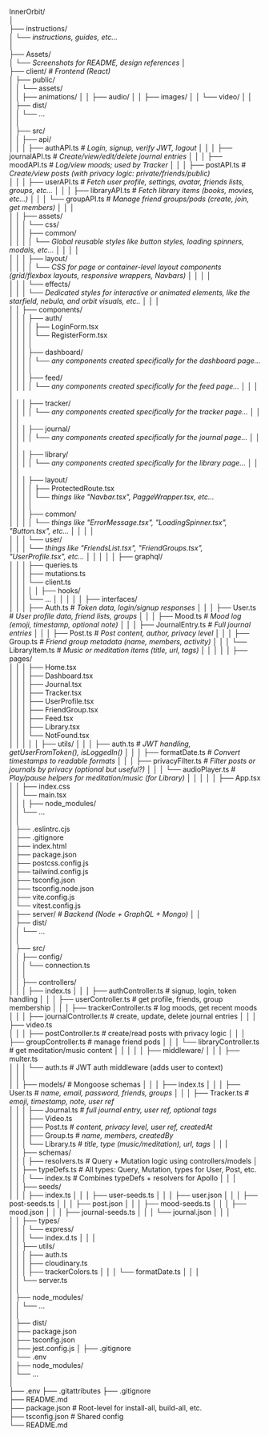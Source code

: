InnerOrbit/  
│  
├── instructions/                  
│   └── *instructions, guides, etc...*   
│   
├── Assets/                         
│   └── *Screenshots for README, design references*
│  
├── client/                       # *Frontend (React)*  
│   ├── public/  
│   │   └── assets/  
│   │       ├── animations/
│   │       ├── audio/
│   │       ├── images/
│   │       └── video/
│   │   
│   ├── dist/  
│   │   └── ...  
│   │   
│   ├── src/  
│   │   ├── api/  
│   │   │   ├── authAPI.ts         # *Login, signup, verify JWT, logout* 
│   │   │   ├── journalAPI.ts      # *Create/view/edit/delete journal entries* 
│   │   │   ├── moodAPI.ts         # *Log/view moods; used by Tracker*
│   │   │   ├── postAPI.ts         # *Create/view posts (with privacy logic: private/friends/public)*  
│   │   │   ├── userAPI.ts         # *Fetch user profile, settings, avatar, friends lists, groups, etc...*
│   │   │   ├── libraryAPI.ts      # *Fetch library items (books, movies, etc...)*
│   │   │   └── groupAPI.ts        # *Manage friend groups/pods (create, join, get members)*
│   │   │  
│   │   ├── assets/   
│   │   │   └── css/  
│   │   │       ├── common/              
│   │   │       │   └── *Global reusable styles like button styles, loading spinners, modals, etc...*
│   │   │       │   
│   │   │       ├── layout/                
│   │   │       │   └── *CSS for page or container-level layout components (grid/flexbox layouts, responsive wrappers, Navbars)* 
│   │   │       │   
│   │   │       └── effects/  
│   │   │           └── *Dedicated styles for interactive or animated elements, like the starfield, nebula, and orbit visuals, etc..*
│   │   │  
│   │   ├── components/  
│   │   │   ├── auth/  
│   │   │   │   ├── LoginForm.tsx  
│   │   │   │   └── RegisterForm.tsx  
│   │   │   │   
│   │   │   ├── dashboard/   
│   │   │   │   └── *any components created specifically for the dashboard page...*
│   │   │   │   
│   │   │   ├── feed/  
│   │   │   │   └── *any components created specifically for the feed page...* 
│   │   │   │   
│   │   │   ├── tracker/  
│   │   │   │   └── *any components created specifically for the tracker page...*
│   │   │   │   
│   │   │   ├── journal/  
│   │   │   │   └── *any components created specifically for the journal page...*
│   │   │   │   
│   │   │   ├── library/  
│   │   │   │   └── *any components created specifically for the library page...*
│   │   │   │  
│   │   │   ├── layout/  
│   │   │   │   ├──  ProtectedRoute.tsx  
│   │   │   │   └── *things like "Navbar.tsx", PaggeWrapper.tsx, etc...*  
│   │   │   │   
│   │   │   ├── common/   
│   │   │   │   └── *things like "ErrorMessage.tsx", "LoadingSpinner.tsx", "Button.tsx", etc...*
│   │   │   │   
│   │   │   └── user/   
│   │   │       └── *things like "FriendsList.tsx", "FriendGroups.tsx", "UserProfile.tsx", etc...*
│   │   │
│   │   ├── graphql/  
│   │   │   ├── queries.ts  
│   │   │   ├── mutations.ts  
│   │   │   └── client.ts  
│   │   │
│   │   ├── hooks/  
│   │   │   └── ...
│   │   │
│   │   ├── interfaces/  
│   │   │   ├── Auth.ts            # *Token data, login/signup responses*
│   │   │   ├── User.ts            # *User profile data, friend lists, groups*
│   │   │   ├── Mood.ts            # *Mood log (emoji, timestamp, optional note)*
│   │   │   ├── JournalEntry.ts    # *Full journal entries*
│   │   │   ├── Post.ts            # *Post content, author, privacy level*
│   │   │   ├── Group.ts           # *Friend group metadata (name, members, activity)*
│   │   │   └── LibraryItem.ts     # *Music or meditation items (title, url, tags)* 
│   │   │
│   │   ├── pages/  
│   │   │   ├── Home.tsx  
│   │   │   ├── Dashboard.tsx  
│   │   │   ├── Journal.tsx  
│   │   │   ├── Tracker.tsx  
│   │   │   ├── UserProfile.tsx  
│   │   │   ├── FriendGroup.tsx  
│   │   │   ├── Feed.tsx  
│   │   │   ├── Library.tsx  
│   │   │   └── NotFound.tsx  
│   │   │
│   │   ├── utils/
│   │   │   ├── auth.ts            # *JWT handling, getUserFromToken(), isLoggedIn()*
│   │   │   ├── formatDate.ts      # *Convert timestamps to readable formats*
│   │   │   ├── privacyFilter.ts   # *Filter posts or journals by privacy (optional but useful?)*
│   │   │   └── audioPlayer.ts     # *Play/pause helpers for meditation/music (for Library)*
│   │   │
│   │   ├── App.tsx  
│   │   ├── index.css  
│   │   └── main.tsx  
│   │
│   ├── node_modules/   
│   │    └── ...    
│   │      
│   ├── .eslintrc.cjs   
│   ├── .gitignore  
│   ├── index.html    
│   ├── package.json    
│   ├── postcss.config.js   
│   ├── tailwind.config.js    
│   ├── tsconfig.json    
│   ├── tsconfig.node.json    
│   ├── vite.config.js   
│   └── vitest.config.js   
│
├── server/                          # *Backend (Node + GraphQL + Mongo)* 
│   │   
│   ├── dist/  
│   │   └── ...  
│   │                       
│   ├── src/  
│   │   ├── config/  
│   │   │   └── connection.ts  
│   │   │   
│   │   ├── controllers/  
│   │   │   ├── index.ts
│   │   │   ├── authController.ts        # signup, login, token handling
│   │   │   ├── userController.ts        # get profile, friends, group membership
│   │   │   ├── trackerController.ts     # log moods, get recent moods
│   │   │   ├── journalController.ts     # create, update, delete journal entries
│   │   │   ├── video.ts  
│   │   │   ├── postController.ts        # create/read posts with privacy logic
│   │   │   ├── groupController.ts       # manage friend pods
│   │   │   └── libraryController.ts     # get meditation/music content
│   │   │ 
│   │   ├── middleware/
│   │   │   ├── multer.ts    
│   │   │   └── auth.ts              # JWT auth middleware (adds user to context)  
│   │   │  
│   │   ├── models/              # Mongoose schemas
│   │   │   ├── index.ts
│   │   │   ├── User.ts              # *name, email, password, friends, groups*
│   │   │   ├── Tracker.ts           # *emoji, timestamp, note, user ref*  
│   │   │   ├── Journal.ts           # *full journal entry, user ref, optional tags*  
│   │   │   ├── Video.ts           
│   │   │   ├── Post.ts              # *content, privacy level, user ref, createdAt*  
│   │   │   ├── Group.ts             # *name, members, createdBy*  
│   │   │   └── Library.ts           # *title, type (music/meditation), url, tags* 
│   │   |    
│   │   ├── schemas/  
│   │   │   ├── resolvers.ts         # Query + Mutation logic using controllers/models
│   │   │   ├── typeDefs.ts          # All types: Query, Mutation, types for User, Post, etc.
│   │   │   └── index.ts             # Combines typeDefs + resolvers for Apollo
│   │   │   
│   │   ├── seeds/  
│   │   │   ├── index.ts
│   │   │   ├── user-seeds.ts
│   │   │   ├── user.json
│   │   │   ├── post-seeds.ts
│   │   │   ├── post.json
│   │   │   ├── mood-seeds.ts
│   │   │   ├── mood.json
│   │   │   ├── journal-seeds.ts
│   │   │   └── journal.json
│   │   │      
│   │   ├── types/   
│   │   │   └── express/  
│   │   │       └── index.d.ts 
│   │   │    
│   │   ├── utils/  
│   │   │   ├── auth.ts  
│   │   │   ├── cloudinary.ts  
│   │   │   ├── trackerColors.ts
│   │   │   └── formatDate.ts 
│   │   │   
│   │   └── server.ts  
│   │  
│   ├── node_modules/   
│   │    └── ...    
│   │      
│   ├── dist/  
│   ├── package.json  
│   ├── tsconfig.json  
│   ├── jest.config.js 
│   ├── .gitignore  
│   └── .env  
│
├── node_modules/   
│    └── ...    
│      
├── .env 
├── .gitattributes 
├── .gitignore  
├── README.md  
├── package.json                  # Root-level for install-all, build-all, etc.  
├── tsconfig.json                 # Shared config  
└── README.md 
